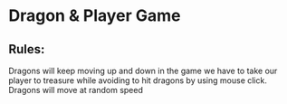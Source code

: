 # Dragon & Player Game

## Rules:
Dragons will keep moving up and down in the game we have to take our player to treasure while avoiding to hit dragons by using mouse click.
Dragons will move at random speed

